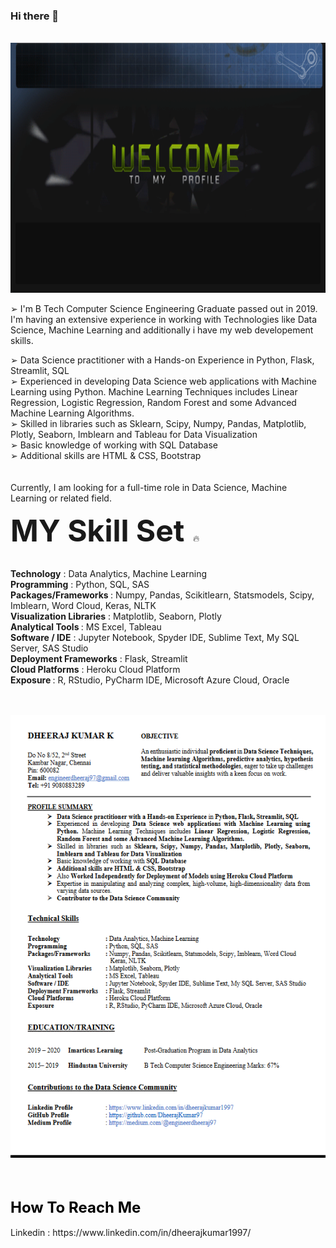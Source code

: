 ### Hi there 👋

&nbsp;&nbsp;<img src="https://github.com/DheerajKumar97/DheerajKumar97/blob/master/cvr1.gif" height="400" width=900>

<!--
**DheerajKumar97/DheerajKumar97** is a ✨ _special_ ✨ repository because its `README.md` (this file) appears on your GitHub profile.

Here are some ideas to get you started:

- 🔭 I’m currently Data Science Practitioner
- 🌱 I’m currently learning ...
- 👯 I’m looking to collaborate on ...
- 🤔 I’m looking for help with ...
- 💬 Ask me about ...
- 📫 How to reach me: ...
- 😄 Pronouns: ...
- ⚡ Fun fact: ...
-->

➢ I'm B Tech Computer Science Engineering Graduate passed out in 2019. I'm having an extensive experience in working with Technologies like Data Science, Machine Learning and additionally i have my web developement skills.

➢ Data Science practitioner with a Hands-on Experience in Python, Flask, Streamlit, SQL
<br>
➢ Experienced in developing Data Science web applications with Machine Learning using Python. Machine Learning Techniques includes Linear Regression, Logistic Regression, Random Forest and some Advanced Machine Learning Algorithms.
<br>
➢ Skilled in libraries such as Sklearn, Scipy, Numpy, Pandas, Matplotlib, Plotly, Seaborn, Imblearn and Tableau for Data Visualization
<br>
➢ Basic knowledge of working with SQL Database
<br>
➢ Additional skills are HTML & CSS, Bootstrap 
<br><br><br>
Currently, I am looking for a full-time role in Data Science, Machine Learning or related field.

<html><font size="15"><b>MY Skill Set</b> </font></html>🔥
<br><br>

<b>Technology</b>               : Data Analytics, Machine Learning
<br>
<b>Programming</b>               : Python, SQL, SAS 
<br>
<b>Packages/Frameworks </b>      : Numpy, Pandas, Scikitlearn, Statsmodels, Scipy, Imblearn, Word Cloud, Keras, NLTK
<br>
<b>Visualization Libraries</b>   : Matplotlib, Seaborn, Plotly 
<br>
<b>Analytical Tools </b>         : MS Excel, Tableau 
<br>
<b>Software / IDE</b>            : Jupyter Notebook, Spyder IDE, Sublime Text, My SQL Server, SAS Studio 
<br>
<b>Deployment Frameworks</b>     : Flask, Streamlit 
<br>
<b>Cloud Platforms</b>           : Heroku Cloud Platform 
<br>
<b>Exposure </b>                 : R, RStudio, PyCharm IDE, Microsoft Azure Cloud, Oracle 
<br>
 
<br><br>
![Alt Text](https://github.com/DheerajKumar97/DheerajKumar97/blob/master/res%20gif.gif)

<br><br>
<html><font color="black" size="5"><b>How To Reach Me</b></font></html>
<br><br>
Linkedin         : https://www.linkedin.com/in/dheerajkumar1997/


